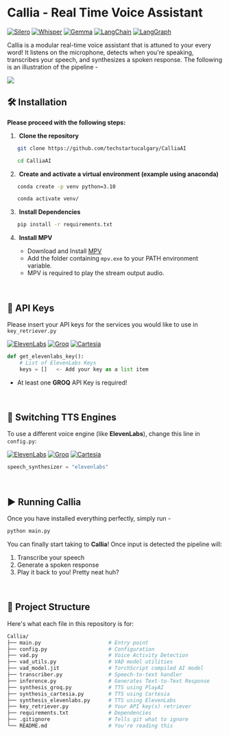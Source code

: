 # Callia - Real Time Voice Assistant

[![Silero](https://img.shields.io/badge/Silero-black?style=plastic&logo=photon&logoColor=black&labelColor=fff7a1&color=black)](https://github.com/snakers4/silero-vad)
[![Whisper](https://img.shields.io/badge/Whisper-red?style=plastic&logo=openai&logoColor=black&labelColor=crimson&color=black)](https://huggingface.co/distil-whisper/distil-large-v3)
[![Gemma](https://img.shields.io/badge/Gemma-black?style=plastic&logo=google&logoColor=black&labelColor=ffd9d9&color=black)](https://huggingface.co/google/gemma-2-9b)
[![LangChain](https://img.shields.io/badge/LangChain-black?style=plastic&logo=langchain&logoColor=black&labelColor=63baaa&color=black)](https://www.langchain.com/)
[![LangGraph](https://img.shields.io/badge/LangGraph-black?style=plastic&logo=langchain&logoColor=black&labelColor=50f036&color=black)](https://www.langchain.com/langgraph)

Callia is a modular real-time voice assistant that is attuned to your every word! It listens on the microphone, detects when you're speaking, transcribes your speech, and synthesizes a spoken response. The following is an illustration of the pipeline - 

<img src="https://imgur.com/VP9u7RD.png" />

## 🛠️ Installation

**Please proceed with the following steps:** 

1. &nbsp;**Clone the repository**
   
   ```sh
   git clone https://github.com/techstartucalgary/CalliaAI
   ```
   ```sh
   cd CalliaAI
   ```
2. &nbsp;**Create and activate a virtual environment (example using anaconda)**

   ```sh
   conda create -p venv python=3.10
   ```
   ```sh
   conda activate venv/
   ```
4. &nbsp;**Install Dependencies**

   ```sh
   pip install -r requirements.txt
   ```
5. &nbsp;**Install MPV**
   - Download and Install [MPV](https://mpv.io/)
   - Add the folder containing `mpv.exe` to your PATH environment variable.
   - MPV is required to play the stream output audio.
<br>

## 🔑 API Keys
Please insert your API keys for the services you would like to use in `key_retriever.py`

[![ElevenLabs](https://img.shields.io/badge/ElevenLabs-black?style=flat-square&logo=elevenlabs&labelColor=black&color=gray)](https://elevenlabs.io/)
[![Groq](https://img.shields.io/badge/Groq-black?style=flat-square&logo=grocy&labelColor=black&color=cd393a)](https://groq.com/)
[![Cartesia](https://img.shields.io/badge/Cartesia-black?style=flat-square&logo=c&labelColor=black&color=blue)](https://cartesia.ai/)


```python
def get_elevenlabs_key():
    # List of ElevenLabs Keys
    keys = []   <- Add your key as a list item
```
- At least one **GROQ** API Key is required!
<br>

## 🔄 Switching TTS Engines
To use a different voice engine (like **ElevenLabs**), change this line in `config.py`:

[![ElevenLabs](https://img.shields.io/badge/ElevenLabs-black?style=flat-square&logo=elevenlabs&labelColor=black&color=gray)](https://elevenlabs.io/)
[![Groq](https://img.shields.io/badge/Groq-black?style=flat-square&logo=grocy&labelColor=black&color=cd393a)](https://groq.com/)
[![Cartesia](https://img.shields.io/badge/Cartesia-black?style=flat-square&logo=c&labelColor=black&color=blue)](https://cartesia.ai/)


```python
speech_synthesizer = "elevenlabs"
```
<br>

## ▶️ Running Callia
Once you have installed everything perfectly, simply run - 
```python
python main.py
```
You can finally start taking to **Callia**! Once input is detected the pipeline will:
1. Transcribe your speech
2. Generate a spoken response
3. Play it back to you! Pretty neat huh?
<br>

## 📁 Project Structure
Here's what each file in this repository is for:
```sh
Callia/
├── main.py                      # Entry point
├── config.py                    # Configuration
├── vad.py                       # Voice Activity Detection
├── vad_utils.py                 # VAD model utilities
├── vad_model.jit                # TorchScript compiled AI model
├── transcriber.py               # Speech-to-text handler
├── inference.py                 # Generates Text-to-Text Response
├── synthesis_groq.py            # TTS using PlayAI
├── synthesis_cartesia.py        # TTS using Cartesia
├── synthesis_elevenlabs.py      # TTS using ElevenLabs
├── key_retriever.py             # Your API key(s) retriever
├── requirements.txt             # Dependencies
├── .gitignore                   # Tells git what to ignore
└── README.md                    # You're reading this
```
